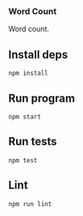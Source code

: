 
### Word Count

Word count.

## Install deps

```
npm install
```

## Run program

```
npm start
```

## Run tests

```
npm test
```

## Lint

```
npm run lint
```
